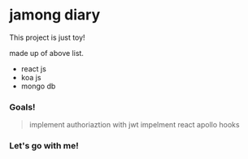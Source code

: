 # jamong diary
This project is just toy!

made up of above list.
- react js
- koa js
- mongo db

### Goals!
> implement authoriaztion with jwt
> impelment react apollo hooks

### Let's go with me!
